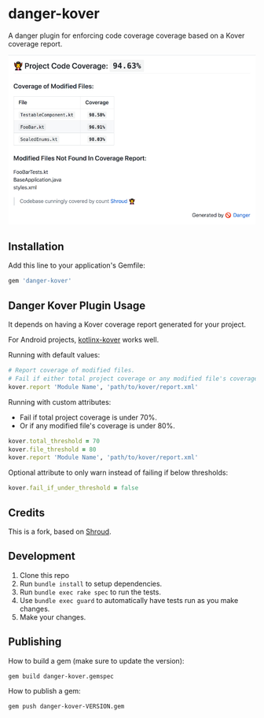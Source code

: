 # danger-kover

A danger plugin for enforcing code coverage coverage based on a Kover coverage report.

![Sample Banner Image](images/bannerImage.png)

## Installation

Add this line to your application's Gemfile:

```ruby
gem 'danger-kover'
```

## Danger Kover Plugin Usage 

It depends on having a Kover coverage report generated for your project. 

For Android projects, [kotlinx-kover](https://github.com/Kotlin/kotlinx-kover) works well. 

Running with default values:

```ruby
# Report coverage of modified files. 
# Fail if either total project coverage or any modified file's coverage is under 70%.
kover.report 'Module Name', 'path/to/kover/report.xml'
```

Running with custom attributes:

- Fail if total project coverage is under 70%.
- Or if any modified file's coverage is under 80%.

```ruby
kover.total_threshold = 70
kover.file_threshold = 80
kover.report 'Module Name', 'path/to/kover/report.xml'
```

Optional attribute to only warn instead of failing if below thresholds:

```ruby
kover.fail_if_under_threshold = false
```

## Credits

This is a fork, based on [Shroud](https://github.com/livefront/danger-shroud).

## Development

1. Clone this repo
2. Run `bundle install` to setup dependencies.
3. Run `bundle exec rake spec` to run the tests.
4. Use `bundle exec guard` to automatically have tests run as you make changes.
5. Make your changes.

## Publishing

How to build a gem (make sure to update the version):

```
gem build danger-kover.gemspec
```

How to publish a gem:

```
gem push danger-kover-VERSION.gem
```
